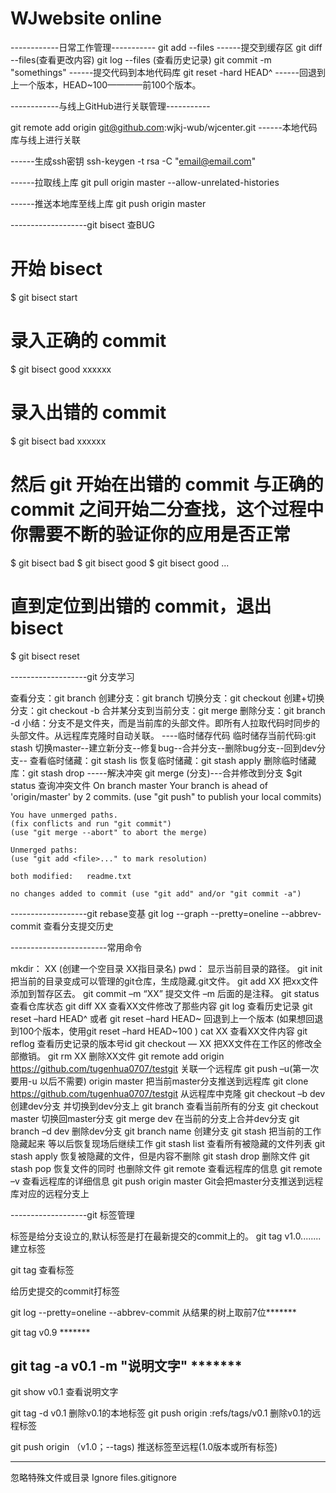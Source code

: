 # WJwebsite online
------------日常工作管理-----------
git add --files
------提交到缓存区
    git diff --files(查看更改内容)
    git log     --files (查看历史记录)
git commit -m "somethings"
------提交代码到本地代码库
    git reset   -hard   HEAD^
    ------回退到上一个版本，HEAD~100————前100个版本。

------------与线上GitHub进行关联管理-----------

git  remote add origin git@github.com:wjkj-wub/wjcenter.git
------本地代码库与线上进行关联

------生成ssh密钥
ssh-keygen -t rsa -C "email@email.com"

------拉取线上库
git pull origin master --allow-unrelated-histories

------推送本地库至线上库
git push origin master 

-------------------git bisect 查BUG
# 开始 bisect
$ git bisect start
 
# 录入正确的 commit
$ git bisect good xxxxxx
 
# 录入出错的 commit
$ git bisect bad xxxxxx
 
# 然后 git 开始在出错的 commit 与正确的 commit 之间开始二分查找，这个过程中你需要不断的验证你的应用是否正常
$ git bisect bad
$ git bisect good
$ git bisect good
...
 
# 直到定位到出错的 commit，退出 bisect
$ git bisect reset


-------------------git 分支学习

查看分支：git branch
创建分支：git branch <name>
切换分支：git checkout <name>
创建+切换分支：git checkout -b <name>
合并某分支到当前分支：git merge <name>
删除分支：git branch -d <name> 
小结：分支不是文件夹，而是当前库的头部文件。即所有人拉取代码时同步的头部文件。从远程库克隆时自动关联。
----临时储存代码
临时储存当前代码:git stash 
切换master--建立新分支--修复bug--合并分支--删除bug分支--回到dev分支--
查看临时储藏：git stash lis 
恢复临时储藏：git stash apply
删除临时储藏库：git stash drop
-----解决冲突
git merge (分支)---合并修改到分支
$git status 查询冲突文件
    On branch master
    Your branch is ahead of 'origin/master' by 2 commits.
    (use "git push" to publish your local commits)

    You have unmerged paths.
    (fix conflicts and run "git commit")
    (use "git merge --abort" to abort the merge)

    Unmerged paths:
    (use "git add <file>..." to mark resolution)

    both modified:   readme.txt

    no changes added to commit (use "git add" and/or "git commit -a")

-------------------git rebase变基
git log --graph --pretty=oneline --abbrev-commit 查看分支提交历史



------------------------常用命令

   mkdir：         XX (创建一个空目录 XX指目录名)
   pwd：          显示当前目录的路径。
   git init          把当前的目录变成可以管理的git仓库，生成隐藏.git文件。
   git add XX       把xx文件添加到暂存区去。
   git commit –m “XX”  提交文件 –m 后面的是注释。
   git status        查看仓库状态
   git diff  XX      查看XX文件修改了那些内容
   git log          查看历史记录
   git reset  –hard HEAD^ 或者 git reset  –hard HEAD~ 回退到上一个版本
                        (如果想回退到100个版本，使用git reset –hard HEAD~100 )
   cat XX         查看XX文件内容
   git reflog       查看历史记录的版本号id
   git checkout — XX  把XX文件在工作区的修改全部撤销。
   git rm XX          删除XX文件
   git remote add origin https://github.com/tugenhua0707/testgit 关联一个远程库
   git push –u(第一次要用-u 以后不需要) origin master 把当前master分支推送到远程库
   git clone https://github.com/tugenhua0707/testgit  从远程库中克隆
   git checkout –b dev  创建dev分支 并切换到dev分支上
   git branch  查看当前所有的分支
   git checkout master 切换回master分支
   git merge dev    在当前的分支上合并dev分支
   git branch –d dev 删除dev分支
   git branch name  创建分支
   git stash 把当前的工作隐藏起来 等以后恢复现场后继续工作
   git stash list 查看所有被隐藏的文件列表
   git stash apply 恢复被隐藏的文件，但是内容不删除
   git stash drop 删除文件
   git stash pop 恢复文件的同时 也删除文件
   git remote 查看远程库的信息
   git remote –v 查看远程库的详细信息
   git push origin master  Git会把master分支推送到远程库对应的远程分支上



-------------------git 标签管理

标签是给分支设立的,默认标签是打在最新提交的commit上的。
git tag v1.0........建立标签

git tag    查看标签

给历史提交的commit打标签

 git log --pretty=oneline --abbrev-commit
 从结果的树上取前7位*******

 git tag v0.9 *******

git tag -a v0.1 -m "说明文字"  *******
-----------------
 git show v0.1   查看说明文字

 git tag -d v0.1   删除v0.1的本地标签
 git push origin :refs/tags/v0.1   删除v0.1的远程标签

 git push origin （v1.0；--tags)   推送标签至远程(1.0版本或所有标签)

------------------------------
忽略特殊文件或目录
Ignore files.gitignore